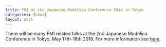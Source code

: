 ```yaml
---
title: FMI at the Japanese Modelica Conference 2018 in Tokyo
categories: [news]
layout: post
---
```


There will be many FMI related talks at the 2nd Japanese Modelica Conference in Tokyo, May 17th-18th 2018.
For more information see [here](https://www.modelica.org/events/modelica2018japan).
